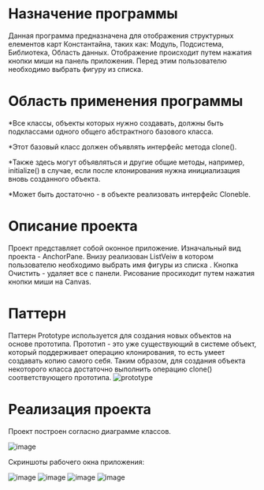 # Назначение программы 

Данная программа предназначена для отображения структурных елементов карт Константайна, таких как: Модуль, Подсистема, Библиотека, Область данных. Отображение происходит путем нажатия кнопки миши на панель приложения. Перед этим пользователю необходимо выбрать фигуру из списка.

# Область применения программы

*Все классы, объекты которых нужно создавать, должны быть подклассами одного общего абстрактного базового класса. 

*Этот базовый класс должен объявлять интерфейс метода clone(). 

*Также здесь могут объявляться  и другие общие методы, например, initialize() в случае, если после клонирования нужна инициализация вновь созданного объекта. 

*Может быть достаточно - в объекте реализовать интерфейс Cloneble.

# Описание проекта

Проект представляет собой оконное приложение. Изначальный вид проекта - AnchorPane. Внизу реализован ListVeiw в котором пользователю необходимо выбрать имя фигуры из списка . Кнопка Очистить - удаляет все с панели. Рисование просиходит путем нажатия кнопки миши на Canvas.

# Паттерн

Паттерн Prototype используется для создания новых объектов на основе прототипа. Прототип - это уже существующий в системе объект, который поддерживает операцию клонирования, то есть умеет создавать копию самого себя. Таким образом, для создания объекта некоторого класса достаточно выполнить операцию clone() соответствующего прототипа.
![prototype](https://user-images.githubusercontent.com/80450495/120371742-e8f90080-c31e-11eb-8c7a-04217c165dd8.png)

# Реализация проекта

Проект построен согласно диаграмме классов.

![image](https://user-images.githubusercontent.com/80450495/120317148-f2667680-c2e6-11eb-8634-69cc00ac108b.png)

Скриншоты рабочего окна приложения:

![image](https://user-images.githubusercontent.com/80450495/120317183-feeacf00-c2e6-11eb-8008-ad893e4edd74.png)
![image](https://user-images.githubusercontent.com/80450495/120317226-08743700-c2e7-11eb-920b-29bbbbae0289.png)
![image](https://user-images.githubusercontent.com/80450495/120317248-1033db80-c2e7-11eb-8e6e-5fd4eb323760.png)
![image](https://user-images.githubusercontent.com/80450495/120317266-17f38000-c2e7-11eb-9c3c-549af9b5379b.png)

